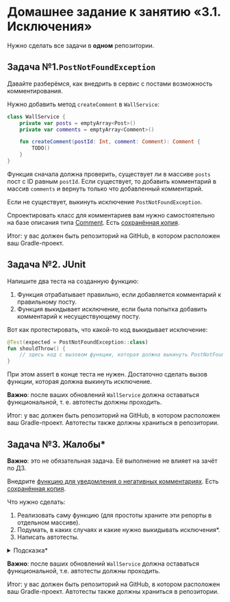 # Домашнее задание к занятию «3.1. Исключения»

Нужно сделать все задачи в **одном** репозитории.

## Задача №1.`PostNotFoundException`

Давайте разберёмся, как внедрить в сервис с постами возможность комментирования.

Нужно добавить метод `createComment` в `WallService`:

```kotlin
class WallService {
    private var posts = emptyArray<Post>()
    private var comments = emptyArray<Comment>()

    fun createComment(postId: Int, comment: Comment): Comment {
        TODO()
    }
}
```

Функция сначала должна проверить, существует ли в массиве `posts` пост с ID равным `postId`. Если существует, то добавить комментарий в массив `comments` и вернуть только что добавленный комментарий.

Если не существует, выкинуть исключение `PostNotFoundException`.

Спроектировать класс для комментариев вам нужно самостоятельно на базе описания типа [Comment](https://vk.com/dev/objects/comment). Есть [сохранённая копия](assets/comment.pdf).

Итог: у вас должен быть репозиторий на GitHub, в котором расположен ваш Gradle-проект.

## Задача №2. JUnit

Напишите два теста на созданную функцию:
1. Функция отрабатывает правильно, если добавляется комментарий к правильному посту.
1. Функция выкидывает исключение, если была попытка добавить комментарий к несуществующему посту.

Вот как протестировать, что какой-то код выкидывает исключение:

```kotlin
@Test(expected = PostNotFoundException::class)
fun shouldThrow() {
    // здесь код с вызовом функции, которая должна выкинуть PostNotFoundException
}
```

При этом assert в конце теста не нужен. Достаточно сделать вызов функции, которая должна выкинуть исключение.

**Важно**: после ваших обновлений `WallService` должна оставаться функциональной, т. е. автотесты должны проходить.

Итог: у вас должен быть репозиторий на GitHub, в котором расположен ваш Gradle-проект. Автотесты также должны храниться в репозитории.

## Задача №3. Жалобы*

**Важно**: это не обязательная задача. Её выполнение не влияет на зачёт по ДЗ.

Внедрите [функцию для уведомления о негативных комментариях](https://vk.com/dev/wall.reportComment). Есть [сохранённая копия](assets/wall.reportComment.pdf).

Что нужно сделать:
1. Реализовать саму функцию (для простоты храните эти репорты в отдельном массиве).
1. Подумать, в каких случаях и какие нужно выкидывать исключения*.
1. Написать автотесты.

<details>
<summary>Подсказка*</summary>

Обратите внимание, что неверным может быть не только ID комментария, но и причина.
</details>

**Важно**: после ваших обновлений `WallService` должна оставаться функциональной, т.е. автотесты должны проходить.

Итог: у вас должен быть репозиторий на GitHub, в котором расположен ваш Gradle-проект. Автотесты также должны храниться в репозитории.